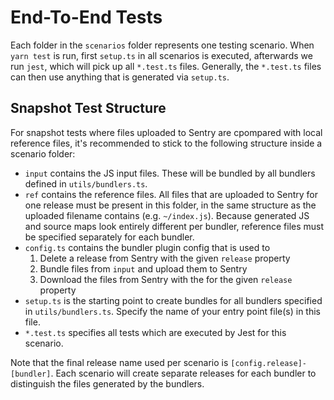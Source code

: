 # End-To-End Tests

Each folder in the `scenarios` folder represents one testing scenario.
When `yarn test` is run, first `setup.ts` in all scenarios is executed, afterwards we run `jest`, which will pick up all `*.test.ts` files.
Generally, the `*.test.ts` files can then use anything that is generated via `setup.ts`.

## Snapshot Test Structure

For snapshot tests where files uploaded to Sentry are cpompared with local reference files, it's recommended to stick to the following structure inside a scenario folder:

- `input` contains the JS input files. These will be bundled by all bundlers defined in `utils/bundlers.ts`.
- `ref` contains the reference files. All files that are uploaded to Sentry for one release must be present in this folder, in the same structure as the uploaded filename contains (e.g. `~/index.js`). Because generated JS and source maps look entirely different per bundler, reference files must be specified separately for each bundler.
- `config.ts` contains the bundler plugin config that is used to
  1. Delete a release from Sentry with the given `release` property
  2. Bundle files from `input` and upload them to Sentry
  3. Download the files from Sentry with the for the given `release` property
- `setup.ts` is the starting point to create bundles for all bundlers specified in `utils/bundlers.ts`. Specify the name of your entry point file(s) in this file.
- `*.test.ts` specifies all tests which are executed by Jest for this scenario.

Note that the final release name used per scenario is `[config.release]-[bundler]`. Each scenario will create separate releases for each bundler to distinguish the files generated by the bundlers.
